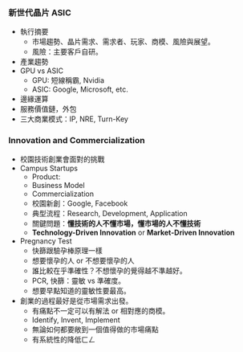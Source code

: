 
### 新世代晶片 ASIC

* 執行摘要
	* 市場趨勢、晶片需求、需求者、玩家、商模、風險與展望。
	* 風險：主要客戶自研。
* 產業趨勢
* GPU vs ASIC
	* GPU: 短線稱霸, Nvidia
	* ASIC: Google, Microsoft, etc.
* 邊緣運算
* 服務價值鏈，外包
* 三大商業模式：IP, NRE, Turn-Key

### Innovation and Commercialization

* 校園技術創業會面對的挑戰
* Campus Startups
	* Product: 
	* Business Model
	* Commercialization
	* 校園新創：Google, Facebook
	* 典型流程：Research, Development, Application
	* 關鍵問題：**懂技術的人不懂市場，懂市場的人不懂技術**
	* **Technology-Driven Innovation** or **Market-Driven Innovation**
* Pregnancy Test
	* 快篩跟驗孕棒原理一樣
	* 想要懷孕的人 or 不想要懷孕的人
	* 誰比較在乎準確性？不想懷孕的覺得越不準越好。
	* PCR, 快篩：靈敏 vs 準確度。
	* 想要早點知道的靈敏性要最高。
* 創業的過程最好是從市場需求出發。
	* 有痛點不一定可以有解法 or 相對應的商模。
	* Identify, Invent, Implement
	* 無論如何都要敞到一個值得做的市場痛點
	* 有系統性的降低ㄈㄥ